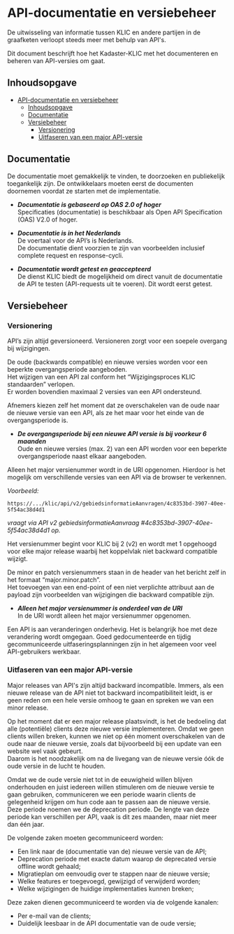 ﻿# API-documentatie en versiebeheer

De uitwisseling van informatie tussen KLIC en andere partijen in de graafketen verloopt steeds meer met behulp van API's.

Dit document beschrijft hoe het Kadaster-KLIC met het documenteren en beheren van API-versies om gaat.


## Inhoudsopgave

- [API-documentatie en versiebeheer](#api-documentatie-en-versiebeheer)
    - [Inhoudsopgave](#inhoudsopgave)
    - [Documentatie](#documentatie)
    - [Versiebeheer](#versiebeheer)
        - [Versionering](#versionering)
        - [Uitfaseren van een major API-versie](#uitfaseren-van-een-major-api-versie)

## Documentatie

De documentatie moet gemakkelijk te vinden, te doorzoeken en publiekelijk toegankelijk zijn. De ontwikkelaars moeten eerst de documenten doornemen voordat ze starten met de implementatie. 

- _**Documentatie is gebaseerd op OAS 2.0 of hoger**_  \
Specificaties (documentatie) is beschikbaar als Open API Specification (OAS) V2.0 of hoger.

- _**Documentatie is in het Nederlands**_  \
De voertaal voor de API’s is Nederlands.  \
De documentatie dient voorzien te zijn van voorbeelden inclusief complete request en response-cycli.

- _**Documentatie wordt getest en geaccepteerd**_  \
De dienst KLIC biedt de mogelijkheid om direct vanuit de documentatie de API te testen (API-requests uit te voeren). Dit wordt eerst getest.


## Versiebeheer

### Versionering
API’s zijn altijd geversioneerd. Versioneren zorgt voor een soepele overgang bij wijzigingen.

De oude (backwards compatible) en nieuwe versies worden voor een beperkte overgangsperiode aangeboden.  \
Het wijzigen van een API zal conform het “Wijzigingsproces KLIC standaarden” verlopen.  \
Er worden bovendien maximaal 2 versies van een API ondersteund.

Afnemers kiezen zelf het moment dat ze overschakelen van de oude naar de nieuwe versie van een API, als ze het maar voor het einde van de overgangsperiode is. 

- _**De overgangsperiode bij een nieuwe API versie is bij voorkeur 6 maanden**_  \
Oude en nieuwe versies (max. 2) van een API worden voor een beperkte overgangsperiode naast elkaar aangeboden.

Alleen het major versienummer wordt in de URI opgenomen. Hierdoor is het mogelijk om verschillende versies van een API via de browser te verkennen. 

_Voorbeeld:_
```
https://.../klic/api/v2/gebiedsinformatieAanvragen/4c8353bd-3907-40ee-5f54ac38d4d1
```
_vraagt via API v2 gebiedsinformatieAanvraag #4c8353bd-3907-40ee-5f54ac38d4d1 op._

Het versienummer begint voor KLIC bij 2 (v2) en wordt met 1 opgehoogd voor elke major release waarbij het koppelvlak niet backward compatible wijzigt.

De minor en patch versienummers staan in de header van het bericht zelf in het formaat “major.minor.patch”.  \
Het toevoegen van een end-point of een niet verplichte attribuut aan de payload zijn voorbeelden van wijzigingen die backward compatible zijn.

- _**Alleen het major versienummer is onderdeel van de URI**_  \
In de URI wordt alleen het major versienummer opgenomen. 

Een API is aan veranderingen onderhevig. Het is belangrijk hoe met deze verandering wordt omgegaan. Goed gedocumenteerde en tijdig gecommuniceerde uitfaseringsplanningen zijn in het algemeen voor veel API-gebruikers werkbaar.

### Uitfaseren van een major API-versie

Major releases van API's zijn altijd backward incompatible.
Immers, als een nieuwe release van de API niet tot backward incompatibiliteit leidt, is er geen reden om een hele versie omhoog te gaan en spreken we van een minor release. 

Op het moment dat er een major release plaatsvindt, is het de bedoeling dat alle (potentiële) clients deze nieuwe versie implementeren.
Omdat we geen clients willen breken, kunnen we niet op één moment overschakelen van de oude naar de nieuwe versie, zoals dat bijvoorbeeld bij een update van een website wel vaak gebeurt.  \
Daarom is het noodzakelijk om na de livegang van de nieuwe versie óók de oude versie in de lucht te houden.

Omdat we de oude versie niet tot in de eeuwigheid willen blijven onderhouden en juist iedereen
willen stimuleren om de nieuwe versie te gaan gebruiken, communiceren we een periode waarin
clients de gelegenheid krijgen om hun code aan te passen aan de nieuwe versie.  \
Deze periode noemen we de deprecation periode. De lengte van deze periode kan verschillen per API, vaak is dit
zes maanden, maar niet meer dan één jaar. 

De volgende zaken moeten gecommuniceerd worden:

- Een link naar de (documentatie van de) nieuwe versie van de API;
- Deprecation periode met exacte datum waarop de deprecated versie offline wordt gehaald;
- Migratieplan om eenvoudig over te stappen naar de nieuwe versie;
- Welke features er toegevoegd, gewijzigd of verwijderd worden;
- Welke wijzigingen de huidige implementaties kunnen breken;

Deze zaken dienen gecommuniceerd te worden via de volgende kanalen:

- Per e-mail van de clients;
- Duidelijk leesbaar in de API documentatie van de oude versie;
